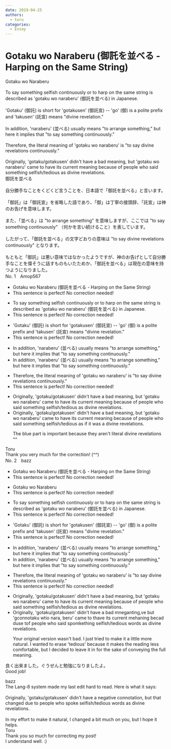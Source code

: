 ```yaml
---
date: 2019-04-25
authors:
  - toru
categories:
  - Essay
---
```


<h1 id="subject_show">Gotaku wo Naraberu (御託を並べる - Harping on the Same String)</h1>
<div class="date" hidden>Apr 25, 2019 11:16</div>
<div id="post"><div id="body_show_ori">
Gotaku wo Naraberu<br/><br/>To say something selfish continuously or to harp on the same string is described as 'gotaku wo naraberu' (御託を並べる) in Japanese.<br/><br/>'Gotaku' (御託) is short for 'gotakusen' (御託宣) -- 'go' (御) is a polite prefix and 'takusen' (託宣) means "divine revelation."<br/><br/>In addition, 'naraberu' (並べる) usually means "to arrange something," but here it implies that "to say something continuously."<br/><br/>Therefore, the literal meaning of 'gotaku wo naraberu' is "to say divine revelations continuously."<br/><br/>Originally, 'gotaku/gotakusen' didn't have a bad meaning, but 'gotaku wo naraberu' came to have its current meaning because of people who said something selfish/tedious as divine revelations.
</div></div>

<!-- more -->

<div id="post_ja"><div id="body_show_mo">
御託を並べる<br/><br/>自分勝手なことをくどくど言うことを、日本語で「御託を並べる」と言います。<br/><br/>「御託」は「御託宣」を省略した語であり、「御」は丁寧の接頭辞、「託宣」は神のお告げを意味します。<br/><br/>また、「並べる」は "to arrange something" を意味しますが、ここでは "to say something continuously" （何かを言い続けること）を表しています。<br/><br/>したがって、「御託を並べる」の文字どおりの意味は "to say divine revelations continuously" となります。<br/><br/>もともと「御託」は悪い意味ではなかったようですが、神のお告げとして自分勝手なことを偉そうに話すものもいたためか、「御託を並べる」は現在の意味を持つようになりました。
</div></div>
<div id="block"><div class="first_name"> No. 1　<span class="just_name">Amop567</span></div><div id="block2">
<ul class="correction_field">
<li class="incorrect">Gotaku wo Naraberu (御託を並べる - Harping on the Same String)</li>
<li class="corrected perfect">This sentence is perfect! No correction needed!</li>
</ul>
<ul class="correction_field">
<li class="incorrect">To say something selfish continuously or to harp on the same string is described as 'gotaku wo naraberu' (御託を並べる) in Japanese.</li>
<li class="corrected perfect">This sentence is perfect! No correction needed!</li>
</ul>
<ul class="correction_field">
<li class="incorrect">'Gotaku' (御託) is short for 'gotakusen' (御託宣) -- 'go' (御) is a polite prefix and 'takusen' (託宣) means "divine revelation."</li>
<li class="corrected perfect">This sentence is perfect! No correction needed!</li>
</ul>
<ul class="correction_field">
<li class="incorrect">In addition, 'naraberu' (並べる) usually means "to arrange something," but here it implies that "to say something continuously."</li>
<li class="corrected correct">
In addition, 'naraberu' (並べる) usually means "to arrange something," but here it implies <span class="sline"><span class="f_red">that</span></span> "to say something continuously."
</li>
</ul>
<ul class="correction_field">
<li class="incorrect">Therefore, the literal meaning of 'gotaku wo naraberu' is "to say divine revelations continuously."</li>
<li class="corrected perfect">This sentence is perfect! No correction needed!</li>
</ul>
<ul class="correction_field">
<li class="incorrect">Originally, 'gotaku/gotakusen' didn't have a bad meaning, but 'gotaku wo naraberu' came to have its current meaning because of people who said something selfish/tedious as divine revelations.</li>
<li class="corrected correct">
Originally, 'gotaku/gotakusen' didn't have a bad meaning, but 'gotaku wo naraberu' came to have its current meaning because of people who said something selfish/tedious as<span class="f_blue"> if it was a</span> divine revelation<span class="sline"><span class="f_red">s</span></span>.
<p class="correction_comment">The blue part is important because they aren't literal divine revelations ^^</p>
</li>
</ul>
</div><div class="name"><span class="just_name">Toru</span><br>
Thank you very much for the correction! (^^)
</div>
</div>
<div id="block"><div class="first_name"> No. 2　<span class="just_name">bazz</span></div><div id="block2">
<ul class="correction_field">
<li class="incorrect">Gotaku wo Naraberu (御託を並べる - Harping on the Same String)</li>
<li class="corrected perfect">This sentence is perfect! No correction needed!</li>
</ul>
<ul class="correction_field">
<li class="incorrect">Gotaku wo Naraberu</li>
<li class="corrected perfect">This sentence is perfect! No correction needed!</li>
</ul>
<ul class="correction_field">
<li class="incorrect">To say something selfish continuously or to harp on the same string is described as 'gotaku wo naraberu' (御託を並べる) in Japanese.</li>
<li class="corrected perfect">This sentence is perfect! No correction needed!</li>
</ul>
<ul class="correction_field">
<li class="incorrect">'Gotaku' (御託) is short for 'gotakusen' (御託宣) -- 'go' (御) is a polite prefix and 'takusen' (託宣) means "divine revelation."</li>
<li class="corrected perfect">This sentence is perfect! No correction needed!</li>
</ul>
<ul class="correction_field">
<li class="incorrect">In addition, 'naraberu' (並べる) usually means "to arrange something," but here it implies that "to say something continuously."</li>
<li class="corrected correct">
In addition, 'naraberu' (並べる) usually means "to arrange something," but here it implies <span class="f_gray"><span class="sline">that </span></span>"to say something continuously."
</li>
</ul>
<ul class="correction_field">
<li class="incorrect">Therefore, the literal meaning of 'gotaku wo naraberu' is "to say divine revelations continuously."</li>
<li class="corrected perfect">This sentence is perfect! No correction needed!</li>
</ul>
<ul class="correction_field">
<li class="incorrect">Originally, 'gotaku/gotakusen' didn't have a bad meaning, but 'gotaku wo naraberu' came to have its current meaning because of people who said something selfish/tedious as divine revelations.</li>
<li class="corrected correct">
Originally, 'gotaku/gotakusen' didn't have a <span class="f_gray"><span class="sline">bad m</span></span><span class="f_red">n</span>e<span class="f_red">g</span>a<span class="f_gray"><span class="sline">n</span></span><span class="f_red">t</span>i<span class="f_gray"><span class="sline">ng,</span></span><span class="f_red">ve</span> <span class="f_gray"><span class="sline">but 'g</span></span><span class="f_red">c</span>o<span class="f_red">nno</span>ta<span class="f_gray"><span class="sline">ku w</span></span><span class="f_red">ti</span>o<span class="f_gray"><span class="sline"> </span></span>n<span class="f_gray"><span class="sline">ara</span></span><span class="f_red">, </span>b<span class="f_gray"><span class="sline">er</span></span>u<span class="f_gray"><span class="sline">' came </span></span>t<span class="f_gray"><span class="sline">o</span></span> <span class="f_red">t</span>ha<span class="f_gray"><span class="sline">ve i</span></span>t<span class="f_gray"><span class="sline">s</span></span> c<span class="f_gray"><span class="sline">urrent me</span></span><span class="f_red">h</span>an<span class="f_gray"><span class="sline">in</span></span>g<span class="f_gray"><span class="sline"> b</span></span>e<span class="f_gray"><span class="sline">ca</span></span><span class="f_red">d d</span>u<span class="f_gray"><span class="sline">s</span></span>e <span class="f_red">t</span>o<span class="f_gray"><span class="sline">f</span></span> people who s<span class="f_gray"><span class="sline">aid s</span></span><span class="f_red">p</span>o<span class="f_gray"><span class="sline">m</span></span><span class="f_red">k</span>e<span class="f_gray"><span class="sline">thing</span></span> selfish/tedious <span class="f_red">words </span>as divine revelations.
<p class="correction_comment">Your original version wasn't bad. I just tried to make it a little more natural. I wanted to erase 'tedious' because it makes the reading less comfortable, but I decided to leave it in for the sake of conveying the full meaning.</p>
</li>
</ul>
<p class="comment_small">
 良く出来ました。ぐうぜんと勉強になりましたよ。
 <br/>
 Good job!
 <br/>
</p>

</div><div class="name"><span class="just_name">bazz</span><br>
The Lang-8 system made my last edit hard to read. Here is what it says:<br/><br/>Originally, 'gotaku/gotakusen' didn't have a negative connotation, but that changed due to people who spoke selfish/tedious words as divine revelations.<br/><br/>In my effort to make it natural, I changed a bit much on you, but I hope it helps.<br/>
</div>
<div class="name"><span class="just_name">Toru</span><br>
Thank you so much for correcting my post!<br/>I understand well. :)
</div>
</div>
